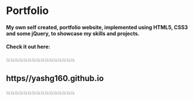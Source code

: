 # Portfolio

#### My own self created, portfolio website, implemented using HTML5, CSS3 and some jQuery, to showcase my skills and projects.

#### Check it out here:

:boom::boom::boom::boom::boom::boom::boom::boom::boom::boom::boom::boom::boom::boom::boom::boom:

## https//yashg160.github.io

:boom::boom::boom::boom::boom::boom::boom::boom::boom::boom::boom::boom::boom::boom::boom::boom:
